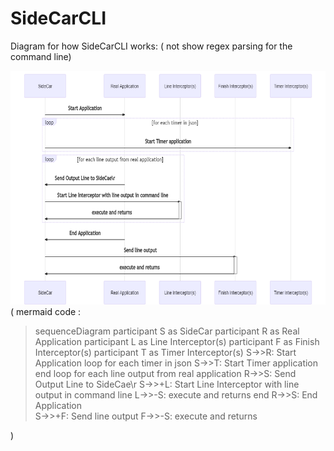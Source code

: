 # SideCarCLI

Diagram for how SideCarCLI works: ( not show regex parsing for the command line)

<img src="sideCar.png" />
( mermaid code : 

>sequenceDiagram
  participant S as SideCar
  participant R as Real Application
  participant L as Line Interceptor(s)
  participant F as Finish Interceptor(s)
  participant T as Timer Interceptor(s)
  S->>R: Start Application
  loop for each timer in json
	S->>T: Start Timer application
  end
  loop for each line output from real application
    R->>S: Send Output  Line to SideCae\r
    S->>+L: Start Line Interceptor with line output in command line
    L->>-S: execute and returns
  end
  R->>S: End Application   
  S->>+F: Send line output
  F->>-S: execute and returns

)